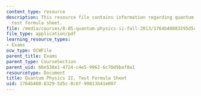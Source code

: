 ```yaml
---
content_type: resource
description: This resource file contains information regarding quantum physics II,
  test formula sheet.
file: /media/courses/8-05-quantum-physics-ii-fall-2013/1764b48083295d5c8c6f99813b41e007_MIT8_05F13_test_formu_sht.pdf
file_type: application/pdf
learning_resource_types:
- Exams
ocw_type: OCWFile
parent_title: Exams
parent_type: CourseSection
parent_uid: 66e538e1-4724-c4e5-9962-6c70d9baf8a1
resourcetype: Document
title: Quantum Physics II, Test Formula Sheet
uid: 1764b480-8329-5d5c-8c6f-99813b41e007
---
```

